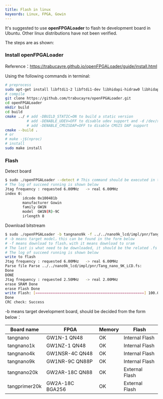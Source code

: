 ```yaml
---
title: Flash in linux
keyeords: Linux, FPGA, Gowin
---
```


It's suggested to use **openFPGALoader** to flash te development board in Ubuntu.
Other linux distributions have not been verified.

The steps are as shown:

### Install openFPGALoader

Reference：https://trabucayre.github.io/openFPGALoader/guide/install.html

Using the following commands in terminal:

```bash
# preprocess
sudo apt-get install libftdi1-2 libftdi1-dev libhidapi-hidraw0 libhidapi-dev libudev-dev zlib1g-dev cmake pkg-config make g++
# compile
git clone https://github.com/trabucayre/openFPGALoader.git
cd openFPGALoader
mkdir build
cd build
cmake ../ # add -DBUILD_STATIC=ON to build a static version
          # add -DENABLE_UDEV=OFF to disable udev support and -d /dev/xxx
          # add -DENABLE_CMSISDAP=OFF to disable CMSIS DAP support
cmake --build .
# or
# make -j$(nproc)
# install
sudo make install
```

### Flash

Detect board

```bash
$ sudo ./openFPGALoader --detect # This command should be executed in the directory where you previously executed make install  
# The log of succeed running is shown below
Jtag frequency : requested 6.00MHz   -> real 6.00MHz
index 0:
        idcode 0x100481b
        manufacturer Gowin
        family GW1N
        model  GW1N(R)-9C
        irlength 8


```

Download bitstream

```bash
$ sudo ./openFPGALoader -b tangnano9k -f ../../nano9k_lcd/impl/pnr/Tang_nano_9K_LCD.fs
# -b means target model，this can be found in the form below
# -f means download to flash，with it means download to sram
# The last is what need to be downloaded, it should be the related .fs file
# The log of succeed running is shown below
write to flash
Jtag frequency : requested 6.00MHz   -> real 6.00MHz  
Parse file Parse ../../nano9k_lcd/impl/pnr/Tang_nano_9K_LCD.fs: 
Done
DONE
Jtag frequency : requested 2.50MHz   -> real 2.00MHz  
erase SRAM Done
erase Flash Done
write Flash: [==================================================] 100.00%
Done
CRC check: Success

```

-b means target development board, should be decided from the form below：

| Board name    | FPGA            | Memory | Flash          |
| ------------- | --------------- | ------ | -------------- |
| tangnano      | GW1N-1 QN48     | OK     | Internal Flash |
| tangnano1k    | GW1NZ-1 QN48    | OK     | Internal Flash |
| tangnano4k    | GW1NSR-4C QN48  | OK     | Internal Flash |
| tangnano9k    | GW1NR-9C QN88P  | OK     | Internal Flash |
| tangnano20k   | GW2AR-18C QN88  | OK     | External Flash |
| tangprimer20k | GW2A-18C BGA256 | OK     | External Flash |